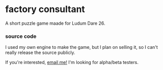 # factory consultant

A short puzzle game maade for Ludum Dare 26.

### source code

I used my own engine to make the game, but I plan on selling it, so I can't really release the source publicly.

If you're interested, [email me!](louis.acresti@gmail.com) I'm looking for alpha/beta testers.

